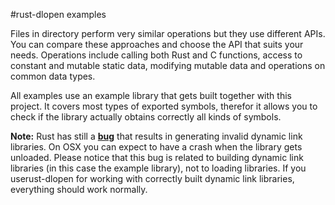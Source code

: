 #rust-dlopen examples

Files in directory perform very similar operations
but they use different APIs. You can compare these
approaches and choose the API that suits your needs.
Operations include calling both Rust and C functions,
access to constant and mutable static data,
modifying mutable data and operations on common data types.

All examples use an example library that gets built
together with this project. It covers most types
of exported symbols, therefor it allows you to check
if the library actually obtains correctly all kinds 
of symbols.

**Note:** Rust has still a [**bug**](https://github.com/rust-lang/rust/issues/28794) that results in 
generating invalid dynamic link libraries.
On OSX you can expect to have a crash when the
library gets unloaded. Please notice that this
bug is related to building dynamic link libraries
 (in this case the example library), not to loading
 libraries.
 If you userust-dlopen for working with correctly built
dynamic link libraries, everything should work
normally.